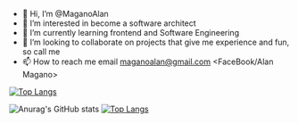 - 👋 Hi, I’m @MaganoAlan
- 👀 I’m interested in become a software architect
- 🌱 I’m currently learning frontend and Software Engineering
- 💞️ I’m looking to collaborate on projects that give me experience and fun, so call me
- 📫 How to reach me email <maganoalan@gmail.com> <FaceBook/Alan Magano>


[![Top Langs](https://github-readme-stats.vercel.app/api/top-langs/?username=MaganoAlan&show_icons=true&theme=dracula)](https://github.com/anuraghazra/github-readme-stats)

![Anurag's GitHub stats](https://github-readme-stats.vercel.app/api?username=MaganoAlan&show_icons=true&theme=dracula)
[![Top Langs](https://github-readme-stats.vercel.app/api/top-langs/?username=MaganoAlan&layout=compact)](https://github.com/anuraghazra/github-readme-stats)

<!---
MaganoAlan/MaganoAlan is a ✨ special ✨ repository because its `README.md` (this file) appears on your GitHub profile.
You can click the Preview link to take a look at your changes.
--->
